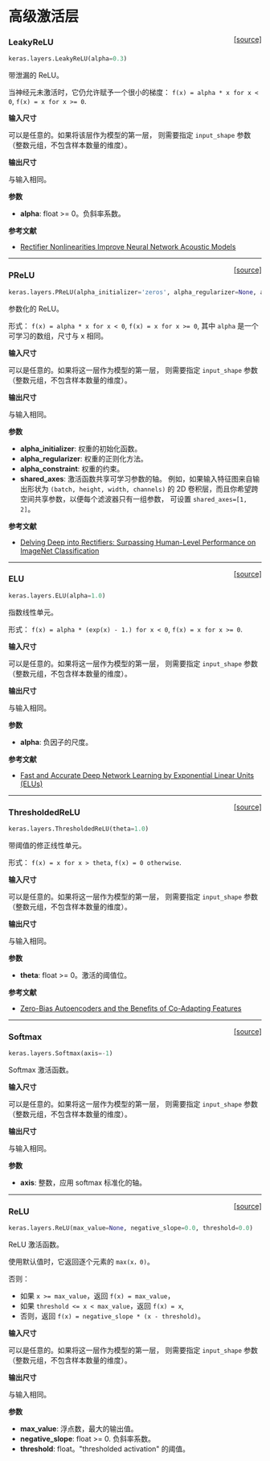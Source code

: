 # 高级激活层

<span style="float:right;">[[source]](https://github.com/keras-team/keras/blob/master/keras/layers/advanced_activations.py#L19)</span>

### LeakyReLU

```python
keras.layers.LeakyReLU(alpha=0.3)
```

带泄漏的 ReLU。

当神经元未激活时，它仍允许赋予一个很小的梯度：
`f(x) = alpha * x for x < 0`,
`f(x) = x for x >= 0`.

**输入尺寸**

可以是任意的。如果将该层作为模型的第一层，
则需要指定 `input_shape` 参数
（整数元组，不包含样本数量的维度）。

**输出尺寸**

与输入相同。

**参数**

- **alpha**: float >= 0。负斜率系数。

**参考文献**

- [Rectifier Nonlinearities Improve Neural Network Acoustic Models](https://web.stanford.edu/~awni/papers/relu_hybrid_icml2013_final.pdf)

---

<span style="float:right;">[[source]](https://github.com/keras-team/keras/blob/master/keras/layers/advanced_activations.py#L59)</span>

### PReLU

```python
keras.layers.PReLU(alpha_initializer='zeros', alpha_regularizer=None, alpha_constraint=None, shared_axes=None)
```

参数化的 ReLU。

形式：
`f(x) = alpha * x for x < 0`,
`f(x) = x for x >= 0`,
其中 `alpha` 是一个可学习的数组，尺寸与 x 相同。

**输入尺寸**

可以是任意的。如果将这一层作为模型的第一层，
则需要指定 `input_shape` 参数
（整数元组，不包含样本数量的维度）。

**输出尺寸**

与输入相同。

**参数**

- **alpha_initializer**: 权重的初始化函数。
- **alpha_regularizer**: 权重的正则化方法。
- **alpha_constraint**: 权重的约束。
- **shared_axes**: 激活函数共享可学习参数的轴。
  例如，如果输入特征图来自输出形状为 `(batch, height, width, channels)`
  的 2D 卷积层，而且你希望跨空间共享参数，以便每个滤波器只有一组参数，
  可设置 `shared_axes=[1, 2]`。

**参考文献**

- [Delving Deep into Rectifiers: Surpassing Human-Level Performance on ImageNet Classification](https://arxiv.org/abs/1502.01852)

---

<span style="float:right;">[[source]](https://github.com/keras-team/keras/blob/master/keras/layers/advanced_activations.py#L153)</span>

### ELU

```python
keras.layers.ELU(alpha=1.0)
```

指数线性单元。

形式：
`f(x) = alpha * (exp(x) - 1.) for x < 0`,
`f(x) = x for x >= 0`.

**输入尺寸**

可以是任意的。如果将这一层作为模型的第一层，
则需要指定 `input_shape` 参数
（整数元组，不包含样本数量的维度）。

**输出尺寸**

与输入相同。

**参数**

- **alpha**: 负因子的尺度。

**参考文献**

- [Fast and Accurate Deep Network Learning by Exponential Linear Units (ELUs)](https://arxiv.org/abs/1511.07289v1)

---

<span style="float:right;">[[source]](https://github.com/keras-team/keras/blob/master/keras/layers/advanced_activations.py#L193)</span>

### ThresholdedReLU

```python
keras.layers.ThresholdedReLU(theta=1.0)
```

带阈值的修正线性单元。

形式：
`f(x) = x for x > theta`,
`f(x) = 0 otherwise`.

**输入尺寸**

可以是任意的。如果将这一层作为模型的第一层，
则需要指定 `input_shape` 参数
（整数元组，不包含样本数量的维度）。

**输出尺寸**

与输入相同。

**参数**

- **theta**: float >= 0。激活的阈值位。

**参考文献**

- [Zero-Bias Autoencoders and the Benefits of Co-Adapting Features](http://arxiv.org/abs/1402.3337)

---

<span style="float:right;">[[source]](https://github.com/keras-team/keras/blob/master/keras/layers/advanced_activations.py#L233)</span>

### Softmax

```python
keras.layers.Softmax(axis=-1)
```

Softmax 激活函数。

**输入尺寸**

可以是任意的。如果将这一层作为模型的第一层，
则需要指定 `input_shape` 参数
（整数元组，不包含样本数量的维度）。

**输出尺寸**

与输入相同。

**参数**

- **axis**: 整数，应用 softmax 标准化的轴。

---

<span style="float:right;">[[source]](https://github.com/keras-team/keras/blob/master/keras/layers/advanced_activations.py#L265)</span>

### ReLU

```python
keras.layers.ReLU(max_value=None, negative_slope=0.0, threshold=0.0)
```

ReLU 激活函数。

使用默认值时，它返回逐个元素的 `max(x，0)`。

否则：

- 如果 `x >= max_value`，返回 `f(x) = max_value`，
- 如果 `threshold <= x < max_value`，返回 `f(x) = x`,
- 否则，返回 `f(x) = negative_slope * (x - threshold)`。

**输入尺寸**

可以是任意的。如果将这一层作为模型的第一层，
则需要指定 `input_shape` 参数
（整数元组，不包含样本数量的维度）。

**输出尺寸**

与输入相同。

**参数**

- **max_value**: 浮点数，最大的输出值。
- **negative_slope**: float >= 0. 负斜率系数。
- **threshold**: float。"thresholded activation" 的阈值。
